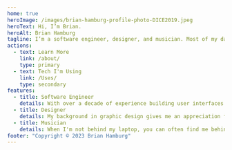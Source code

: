 ```yaml
---
home: true
heroImage: /images/brian-hamburg-profile-photo-DICE2019.jpeg
heroText: Hi, I’m Brian.
heroAlt: Brian Hamburg
tagline: I’m a software engineer, designer, and musician. Most of my days are spent working and playing in Philadelphia where I live with my wife and twin daughters.
actions:
  - text: Learn More
    link: /about/
    type: primary
  - text: Tech I'm Using
    link: /Uses/
    type: secondary
features: 
  - title: Software Engineer
    details: With over a decade of experience building user interfaces for the Web and providing technical support, my focus has always been to remove friction from the user experience.
  - title: Designer
    details: My background in graphic design gives me an appreciation for both accessibility and aesthetics. I strive to create components that are useable and reusable. Design is how it works!
  - title: Musician
    details: When I'm not behind my laptop, you can often find me behind my four-string, plectrum banjo, plunking out traditional jazz favorites written circa a century ago.
footer: "Copyright © 2023 Brian Hamburg"
---
```

<HomeHeroFlipper />